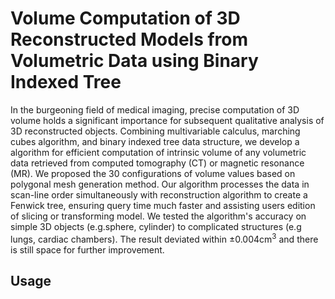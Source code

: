 # Volume Computation of 3D Reconstructed Models from Volumetric Data using Binary Indexed Tree

In the burgeoning field of medical imaging, precise computation of 3D volume holds a significant importance for subsequent qualitative analysis of 3D reconstructed objects. Combining multivariable calculus, marching cubes algorithm, and binary indexed tree data structure, we develop a algorithm for efficient computation of intrinsic volume of any volumetric data retrieved from computed tomography (CT) or magnetic resonance (MR). We proposed the 30 configurations of volume values based on polygonal mesh generation method. Our algorithm processes the data in scan-line order simultaneously with reconstruction algorithm to create a Fenwick tree,  ensuring query time much faster and assisting users edition of slicing or transforming model. We tested the algorithm's accuracy on simple 3D objects (e.g.sphere, cylinder) to complicated structures (e.g lungs, cardiac chambers). The result deviated within $\pm 0.004 \text{cm}^3$ and there is still space for further improvement.

## Usage

